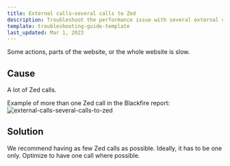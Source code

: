 ```yaml
---
title: External calls—several calls to Zed
description: Troubleshoot the performance issue with several external calls to Zed
template: troubleshooting-guide-template
last_updated: Mar 1, 2023
---
```


Some actions, parts of the website, or the whole website is slow.

## Cause

A lot of Zed calls.

Example of more than one Zed call in the Blackfire report:
![external-calls-several-calls-to-zed](https://spryker.s3.eu-central-1.amazonaws.com/docs/scos/dev/troubleshooting/troubleshooting-performance-issues/external-calls-several-calls-to-zed/external-calls-zed.png)

## Solution

We recommend having as few Zed calls as possible. Ideally, it has to be one only. Optimize to have one call where possible.
